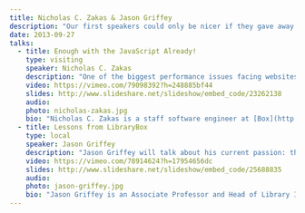 ```yaml
---
title: Nicholas C. Zakas & Jason Griffey
description: "Our first speakers could only be nicer if they gave away free legos at every talk! The line-up starts with UTC’s Head of Library IT Jason Griffey, who will kick off the evening with a brief talk about the LibraryBox Project and the ups and downs of a successful Kickstarter campaign. Following Jason, Nicholas Zakas—the acclaimed author and JavaScript guru with a pedigree that includes VistaPrint, Yahoo!, and Box—will be taking the stage to deliver the headlining talk “Enough with the JavaScript Already.”"
date: 2013-09-27
talks:
  - title: Enough with the JavaScript Already!
    type: visiting
    speaker: Nicholas C. Zakas
    description: "One of the biggest performance issues facing websites today is the sheer amount of JavaScript needed to power the page. The demand for more interactive and responsive applications has driven JavaScript usage through the roof, and it’s common for large sites to end up with more than 1 MB of JavaScript per page even after minification. But do we really need that much JavaScript? Putting several large websites under the microscope, Nicholas will work his magic and show just how little of that JavaScript is actually necessary. He’ll also discuss JavaScript library design and how some flawed patterns contribute to code bloat and unnecessary memory usage, ultimately wrestling with the dilemma: is it better to write the component yourself rather than using an off-the-shelf one?"
    video: https://vimeo.com/79098392?h=248885bf44
    slides: http://www.slideshare.net/slideshow/embed_code/23262138
    audio: 
    photo: nicholas-zakas.jpg
    bio: "Nicholas C. Zakas is a staff software engineer at [Box](http://www.box.com/) in beautiful Los Altos, a well-known author, and speaker. He was the front-end tech lead for the Yahoo! homepage and a contributor to the [YUI library](https://yuilibrary.com/). He’s written several books, the most recent of which is [<cite>Maintainable JavaScript</cite>](http://shop.oreilly.com/product/0636920025245.do) (O’Reilly, 2012). Nicholas is a strong advocate for development best practices including progressive enhancement, accessibility, performance, scalability, and maintainability. He blogs regularly at [nczonline.net](http://nczonline.net/) and can be found on Twitter as [@slicknet](http://twitter.com/slicknet)."
  - title: Lessons from LibraryBox
    type: local
    speaker: Jason Griffey
    description: "Jason Griffey will talk about his current passion: the LibraryBox Project, an open source wifi file sharing device that recently had its v2.0 funded on Kickstarter to the tune of $33,000. He will discuss the genesis of the project, his ongoing goals for v2.0, and why receiving 1000% of his funding goals via Kickstarter keeps him up at night."
    video: https://vimeo.com/78914624?h=17954656dc
    slides: http://www.slideshare.net/slideshow/embed_code/25688835
    audio: 
    photo: jason-griffey.jpg
    bio: "Jason Griffey is an Associate Professor and Head of Library Information Technology at the University of Tennessee at Chattanooga. His latest book, Mobile Technology and Libraries, is available as a part of the award winning Neal Schuman’s Tech Set. He was named a Library Journal Mover & Shaker in 2009, and speaks internationally on the future of libraries, mobile technology, eBooks, and other technology related issues. You can find him at jasongriffey.net and on the ALA Techsource blog. Jason spends his free time with his daughter Eliza, reading, obsessing over gadgets, and preparing for the inevitable zombie uprising."
---
```

